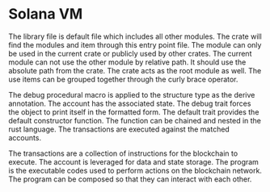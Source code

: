# Solana VM

The library file is default file which includes all other modules. The crate will find the modules and item through this entry point file. The module can only be used in the current crate or publicly used by other crates. The current module can not use the other module by relative path. It should use the absolute path from the crate. The crate acts as the root module as well. The use items can be grouped together through the curly brace operator. 

The debug procedural macro is applied to the structure type as the derive annotation. The account has the associated state. The debug trait forces the object to print itself in the formatted form. The default trait provides the default constructor function. The function can be chained and nested in the rust language. The transactions are executed against the matched accounts.

The transactions are a collection of instructions for the blockchain to execute. The account is leveraged for data and state storage. The program is the executable codes used to perform actions on the blockchain network. The program can be composed so that they can interact with each other. 


